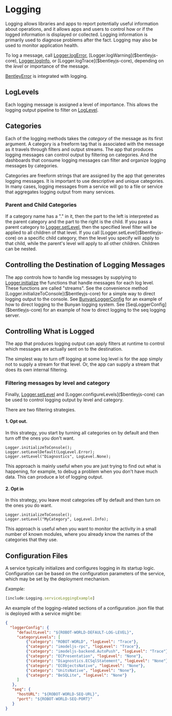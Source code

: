 # Logging

Logging allows libraries and apps to report potentially useful information about operations, and it allows apps and users to control how or if the logged information is displayed or collected. Logging information is primarily used to diagnose problems after the fact. Logging may also be used to monitor application health.

To log a message, call [Logger.logError]($bentleyjs-core), [Logger.logWarning]($bentleyjs-core), [Logger.logInfo]($bentleyjs-core), or [Logger.logTrace]($bentleyjs-core), depending on the *level* or importance of the message.

[BentleyError]($bentleyjs-core) is integrated with logging.

## LogLevels
Each logging message is assigned a level of importance. This allows the logging output pipeline to filter on [LogLevel]($bentleyjs-core).

## Categories
Each of the logging methods takes the *category* of the message as its first argument. A category is a freeform tag that is associated with the message as it travels through filters and output streams. The app that produces logging messages can control output by filtering on categories. And the dashboards that consume logging messages can filter and organize logging messages by categories.

Categories are freeform strings that are assigned by the app that generates logging messages. It is important to use descriptive and unique categories. In many cases, logging messages from a service will go to a file or service that aggregates logging output from many services.

### Parent and Child Categories
If a category name has a "." in it, then the part to the left is interpreted as the parent category and the part to the right is the child. If you pass a parent category to [Logger.setLevel]($bentleyjs-core), then the specified level filter will be applied to all children of that level. If you call [Logger.setLevel]($bentleyjs-core) on a specific child category, then the level you specify will apply to that child, while the parent's level will apply to all other children. Children can be nested.

## Controlling the Destination of Logging Messages
The app controls how to handle log messages by supplying to [Logger.initialize]($bentleyjs-core) the functions that handle messages for each log level. These functions are called "streams". See the convenience method [Logger.initializeToConsole]($bentleyjs-core) for a simple way to direct logging output to the console.
See [BunyanLoggerConfig]($bentleyjs-core) for an example of how to direct logging to the Bunyan logging system.
See [SeqLoggerConfig]($bentleyjs-core) for an example of how to direct logging to the seq logging server.

## Controlling What is Logged
The app that produces logging output can apply filters at runtime to control which messages are actually sent on to the destination.

The simplest way to turn off logging at some log level is for the app simply not to supply a stream for that level.
Or, the app can supply a stream that does its own internal filtering.

### Filtering messages by level and category
Finally, [Logger.setLevel]($bentleyjs-core) and [Logger.configureLevels]($bentleyjs-core) can be used to control logging output by level and category.

There are two filtering strategies.

#### 1. Opt out.
In this strategy, you start by turning all categories on by default and then turn off the ones you don't want.
```
Logger.initializeToConsole();
Logger.setLevelDefault(LogLevel.Error);
Logger.setLevel("Diagnostics", LogLevel.None);
```
This approach is mainly useful when you are just trying to find out what is happening, for example, to debug a problem when you don't have much data.
This can produce a lot of logging output.

#### 2. Opt in
In this strategy, you leave most categories off by default and then turn on the ones you do want.
```
Logger.initializeToConsole();
Logger.setLevel("MyCategory", LogLevel.Info);
```
This approach is useful when you want to monitor the activity in a small number of known modules, where you already know the names of the categories that they use.

## Configuration Files
A service typically initializes and configures logging in its startup logic. Configuration can be based on the configuration parameters of the service, which may be set by the deployment mechanism.

*Example:*
``` ts
[include:Logging.serviceLoggingExample]
```
An example of the logging-related sections of a configuration .json file that is deployed with a service might be:
``` json
{
  "loggerConfig": {
     "defaultLevel": "${ROBOT-WORLD-DEFAULT-LOG-LEVEL}",
     "categoryLevels": [
         {"category": "ROBOT-WORLD", "logLevel": "Trace"},
         {"category": "imodeljs-rpc", "logLevel": "Trace"},
         {"category": "imodeljs-backend.AutoPush", "logLevel": "Trace"},
         {"category": "ECPresentation", "logLevel": "None"},
         {"category": "Diagnostics.ECSqlStatement", "logLevel": "None"},
         {"category": "ECObjectsNative", "logLevel": "None"},
         {"category": "UnitsNative", "logLevel": "None"},
         {"category": "BeSQLite", "logLevel": "None"}
     ]
   },
   "seq": {
     "hostURL": "${ROBOT-WORLD-SEQ-URL}",
     "port": "${ROBOT-WORLD-SEQ-PORT}"
   }
}
```